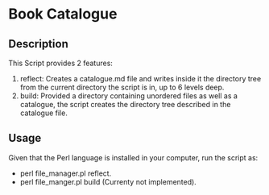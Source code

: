 # Book Catalogue

## Description
This Script provides 2 features:
1. reflect: Creates a catalogue.md file and writes inside it the directory tree from the current directory the script is in, up to 6 levels deep.
2. build: Provided a directory containing unordered files as well as a catalogue, the script creates the directory tree described in the catalogue file. 

## Usage
Given that the  Perl language is installed in your computer, run the script as:
- perl file_manager.pl reflect.
- perl file_manger.pl build (Currenty not implemented).
